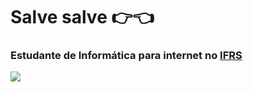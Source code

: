 # Salve salve 👉👈
### Estudante de Informática para internet no [IFRS](https://ifrs.edu.br/riogrande/)


[<img src="https://github-readme-stats.vercel.app/api/top-langs/?username=w400pedro&layout=compact&theme=tokyonight"/>](https://github.com/w400pedro/w400pedro)





